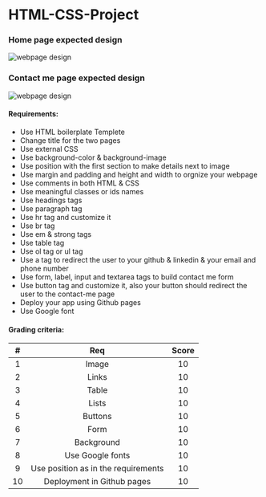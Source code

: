 # HTML-CSS-Project

### Home page expected design

<img src="images/index-page.png" alt="webpage design"/>

### Contact me page expected design

<img src="images/contactMe-page.png" alt="webpage design"/>


#### Requirements:
- Use HTML boilerplate Templete
- Change title for the two pages
- Use external CSS
- Use background-color & background-image
- Use position with the first section to make details next to image
- Use margin and padding and height and width to orgnize your webpage
- Use comments in both HTML & CSS
- Use meaningful classes or ids names
- Use headings tags
- Use paragraph tag
- Use hr tag and customize it
- Use br tag
- Use em & strong tags
- Use table tag 
- Use ol tag or ul tag
- Use a tag to redirect the user to your github & linkedin & your email and phone number
- Use form, label, input and textarea tags to build contact me form
- Use button tag and customize it, also your button should redirect the user to the contact-me page
- Deploy your app using Github pages
- Use Google font

#### Grading criteria:

| # | Req | Score
| :---: | :---: |  :---: |
| 1 | Image  | 10
| 2 | Links   | 10
| 3 | Table   | 10
| 4 | Lists   | 10
| 5 | Buttons  | 10
| 6 | Form  | 10
| 7 | Background  | 10
| 8 | Use Google fonts  | 10
| 9 | Use position as in the requirements | 10
| 10 | Deployment in Github pages  | 10

